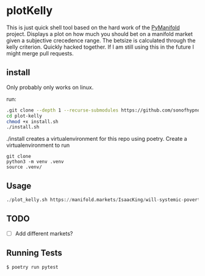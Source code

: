 # plotKelly

This is just quick shell tool based on the hard work of the [PyManifold](https://github.com/bcongdon/PyManifold) project.
Displays a plot on how much you should bet on a manifold market given a subjective crecedence range. The betsize is calculated through the kelly criterion. 
Quickly hacked together. If I am still using this in the future I might merge pull requests. 

## install
Only probably only works on linux. 

run: 

``` bash
.git clone --depth 1 --recurse-submodules https://github.com/sonofhypnos/plot-kelly
cd plot-kelly
chmod +x install.sh
./install.sh
```

./install creates a virtualenvironment for this repo using poetry.
Create a virtualenvironment to run 
```
git clone 
python3 -m venv .venv
source .venv/
```

## Usage

```python
./plot_kelly.sh https://manifold.markets/IsaacKing/will-systemic-poverty-be-eliminated 800 1 100
```

## TODO

- [ ] Add different markets?

## Running Tests

```sh
$ poetry run pytest
```
